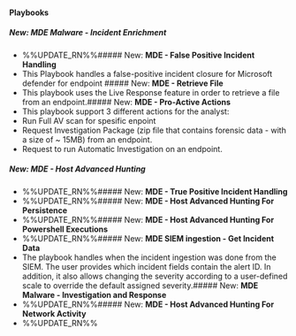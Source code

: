 
#### Playbooks
##### New: **MDE Malware - Incident Enrichment**
- %%UPDATE_RN%%##### New: **MDE - False Positive Incident Handling**
- This Playbook handles a false-positive incident closure for Microsoft defender for endpoint ##### New: **MDE - Retrieve File**
- This playbook uses the Live Response feature in order to retrieve a file from an endpoint.##### New: **MDE - Pro-Active Actions**
- This playbook support 3 different actions for the analyst:
- Run Full AV scan for spesific enpoint
- Request Investigation Package (zip file that contains forensic data - with a size of ~ 15MB) from an endpoint.
- Request to run Automatic Investigation on an endpoint.
##### New: **MDE - Host Advanced Hunting**
- %%UPDATE_RN%%##### New: **MDE - True Positive Incident Handling**
- %%UPDATE_RN%%##### New: **MDE - Host Advanced Hunting For Persistence**
- %%UPDATE_RN%%##### New: **MDE - Host Advanced Hunting For Powershell Executions**
- %%UPDATE_RN%%##### New: **MDE SIEM ingestion - Get Incident Data**
- The playbook handles when the incident ingestion was done from the SIEM. The user provides which incident fields contain the alert ID. In addition, it also allows changing the severity according to a user-defined scale to override the default assigned severity.##### New: **MDE Malware - Investigation and Response**
- %%UPDATE_RN%%##### New: **MDE - Host Advanced Hunting For Network Activity**
- %%UPDATE_RN%%